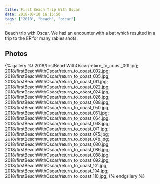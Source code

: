 ```yaml
---
title: First Beach Trip With Oscar
date: 2018-08-10 16:15:50
tags: ["2018", "beach", "oscar"]
---
```


Beach trip with Oscar. We had an encounter with a bat which resulted in a trip to the ER for many rabies shots.

## Photos

{% gallery %}
2018/firstBeachWithOscar/return_to_coast_001.jpg;
2018/firstBeachWithOscar/return_to_coast_002.jpg;
2018/firstBeachWithOscar/return_to_coast_005.jpg;
2018/firstBeachWithOscar/return_to_coast_011.jpg;
2018/firstBeachWithOscar/return_to_coast_022.jpg;
2018/firstBeachWithOscar/return_to_coast_024.jpg;
2018/firstBeachWithOscar/return_to_coast_026.jpg;
2018/firstBeachWithOscar/return_to_coast_038.jpg;
2018/firstBeachWithOscar/return_to_coast_050.jpg;
2018/firstBeachWithOscar/return_to_coast_061.jpg;
2018/firstBeachWithOscar/return_to_coast_064.jpg;
2018/firstBeachWithOscar/return_to_coast_068.jpg;
2018/firstBeachWithOscar/return_to_coast_071.jpg;
2018/firstBeachWithOscar/return_to_coast_075.jpg;
2018/firstBeachWithOscar/return_to_coast_078.jpg;
2018/firstBeachWithOscar/return_to_coast_080.jpg;
2018/firstBeachWithOscar/return_to_coast_086.jpg;
2018/firstBeachWithOscar/return_to_coast_088.jpg;
2018/firstBeachWithOscar/return_to_coast_092.jpg;
2018/firstBeachWithOscar/return_to_coast_101.jpg;
2018/firstBeachWithOscar/return_to_coast_104.jpg;
2018/firstBeachWithOscar/return_to_coast_110.jpg;
{% endgallery %}
